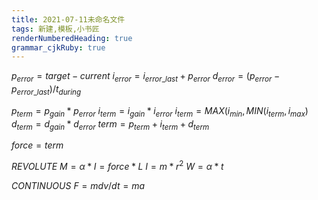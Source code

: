 ```yaml
---
title: 2021-07-11未命名文件 
tags: 新建,模板,小书匠
renderNumberedHeading: true
grammar_cjkRuby: true
---
```


$p_{error}= target - current$
$i_{error}=i_{error\_last} + p_{error}$
$d_{error}=(p_{error} - p_{error\_last})/t_{during}$

$p_{term} = p_{gain} * p_{error}$
$i_{term} = i_{gain} * i_{error}$
$i_{term}=MAX(i_{min}, MIN( i_{term},i_{max})$
$d_{term} = d_{gain} * d_{error}$
$term=p_{term}+i_{term}+d_{term}$

$force=term$

$REVOLUTE$
$M=α*{I}=force* L$
$I=m*{r}^{2}$
$W=\alpha*{t}$

$CONTINUOUS$
$F=mdv/dt=ma$